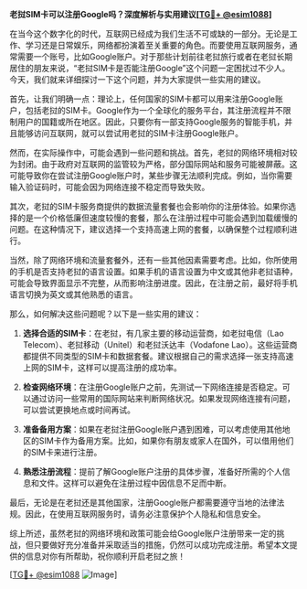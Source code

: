 **老挝SIM卡可以注册Google吗？深度解析与实用建议[[TG💪+ @esim1088](https://t.me/s/esim1088)]**

在当今这个数字化的时代，互联网已经成为我们生活不可或缺的一部分。无论是工作、学习还是日常娱乐，网络都扮演着至关重要的角色。而要使用互联网服务，通常需要一个账号，比如Google账户。对于那些计划前往老挝旅行或者在老挝长期居住的朋友来说，“老挝SIM卡是否能注册Google”这个问题一定困扰过不少人。今天，我们就来详细探讨一下这个问题，并为大家提供一些实用的建议。

首先，让我们明确一点：理论上，任何国家的SIM卡都可以用来注册Google账户，包括老挝的SIM卡。Google作为一个全球化的服务平台，其注册流程并不限制用户的国籍或所在地区。因此，只要你有一部支持Google服务的智能手机，并且能够访问互联网，就可以尝试用老挝的SIM卡注册Google账户。

然而，在实际操作中，可能会遇到一些问题和挑战。首先，老挝的网络环境相对较为封闭。由于政府对互联网的监管较为严格，部分国际网站和服务可能被屏蔽。这可能导致你在尝试注册Google账户时，某些步骤无法顺利完成。例如，当你需要输入验证码时，可能会因为网络连接不稳定而导致失败。

其次，老挝的SIM卡服务商提供的数据流量套餐也会影响你的注册体验。如果你选择的是一个价格低廉但速度较慢的套餐，那么在注册过程中可能会遇到加载缓慢的问题。在这种情况下，建议选择一个支持高速上网的套餐，以确保整个过程顺利进行。

当然，除了网络环境和流量套餐外，还有一些其他因素需要考虑。比如，你所使用的手机是否支持老挝的语言设置。如果手机的语言设置为中文或其他非老挝语种，可能会导致界面显示不完整，从而影响注册进度。因此，在注册之前，最好将手机语言切换为英文或其他熟悉的语言。

那么，如何解决这些问题呢？以下是一些实用的建议：

1. **选择合适的SIM卡**：在老挝，有几家主要的移动运营商，如老挝电信（Lao Telecom）、老挝移动（Unitel）和老挝沃达丰（Vodafone Lao）。这些运营商都提供不同类型的SIM卡和数据套餐。建议根据自己的需求选择一张支持高速上网的SIM卡，这样可以提高注册的成功率。

2. **检查网络环境**：在注册Google账户之前，先测试一下网络连接是否稳定。可以通过访问一些常用的国际网站来判断网络状况。如果发现网络连接有问题，可以尝试更换地点或时间再试。

3. **准备备用方案**：如果在老挝注册Google账户遇到困难，可以考虑使用其他地区的SIM卡作为备用方案。比如，如果你有朋友或家人在国外，可以借用他们的SIM卡来进行注册。

4. **熟悉注册流程**：提前了解Google账户注册的具体步骤，准备好所需的个人信息和文件。这样可以避免在注册过程中因信息不足而中断。

最后，无论是在老挝还是其他国家，注册Google账户都需要遵守当地的法律法规。因此，在使用互联网服务时，请务必注意保护个人隐私和信息安全。

综上所述，虽然老挝的网络环境和政策可能会给Google账户注册带来一定的挑战，但只要做好充分准备并采取适当的措施，仍然可以成功完成注册。希望本文提供的信息对你有所帮助，祝你顺利开启老挝之旅！

[[TG💪+ @esim1088](https://t.me/s/esim1088) ![Image](https://i.postimg.cc/4NQfJmqS/Snipaste-2025-05-13-00-14-12.png)]